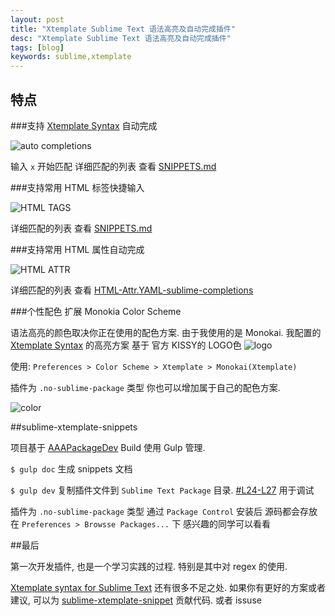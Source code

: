 ```yaml
---
layout: post
title: "Xtemplate Sublime Text 语法高亮及自动完成插件"
desc: "Xtemplate Sublime Text 语法高亮及自动完成插件"
tags: [blog]
keywords: sublime,xtemplate
---
```


## 特点

###支持 [Xtemplate Syntax][5] 自动完成

![auto completions](https://cloud.githubusercontent.com/assets/1292082/4594591/0a629d9c-5091-11e4-8acf-6755f2631f98.gif)

输入 `x` 开始匹配  详细匹配的列表 查看 [SNIPPETS.md][6]

###支持常用 HTML 标签快捷输入

![HTML TAGS](https://cloud.githubusercontent.com/assets/1292082/4593753/20460dd6-5089-11e4-9b76-3c2ca0f379d9.gif)

详细匹配的列表 查看 [SNIPPETS.md][7]

###支持常用 HTML 属性自动完成

![HTML ATTR](https://cloud.githubusercontent.com/assets/1292082/4601450/79ebf5fa-50ff-11e4-99c6-288161b5c986.png)

详细匹配的列表 查看 [HTML-Attr.YAML-sublime-completions](https://github.com/noyobo/sublime-xtemplate-snippets/blob/master/Completions/SHS-HTML-Attr/HTML-Attr.YAML-sublime-completions)

###个性配色 扩展 Monokia Color Scheme

语法高亮的颜色取决你正在使用的配色方案.  由于我使用的是  Monokai.   我配置的 [Xtemplate Syntax][5] 的高亮方案 基于 官方 KISSY的 LOGO色 ![logo](http://gtms01.alicdn.com/tps/i1/T1MVbxFoRcXXchhRni-175-68.png)

使用: `Preferences > Color Scheme > Xtemplate > Monokai(Xtemplate)`

插件为 `.no-sublime-package` 类型 你也可以增加属于自己的配色方案.

![color](https://cloud.githubusercontent.com/assets/1292082/4593827/d07ebdce-5089-11e4-994e-35ca8073cdcd.png)

##sublime-xtemplate-snippets

项目基于 [AAAPackageDev][3] Build 使用 Gulp 管理.

`$ gulp doc` 生成 snippets 文档

`$ gulp dev` 复制插件文件到 `Sublime Text Package` 目录. [#L24-L27](https://github.com/noyobo/sublime-xtemplate-snippets/blob/master/gulpfile.js#L24-L27) 用于调试

插件为 `.no-sublime-package` 类型 通过 `Package Control` 安装后 源码都会存放在 `Preferences > Browsse Packages...` 下 感兴趣的同学可以看看

##最后

第一次开发插件, 也是一个学习实践的过程. 特别是其中对 regex 的使用.

[Xtemplate syntax for Sublime Text][4] 还有很多不足之处. 如果你有更好的方案或者建议, 可以为 [sublime-xtemplate-snippet](https://github.com/noyobo/sublime-xtemplate-snippets) 贡献代码. 或者 issuse

[1]: https://github.com/kissyteam/xtemplate
[3]: https://github.com/SublimeText/AAAPackageDev
[4]: https://sublime.wbond.net/packages/Xtemplate
[5]: https://github.com/kissyteam/xtemplate/blob/master/docs/syntax.md
[6]: https://github.com/noyobo/sublime-xtemplate-snippets/blob/master/SNIPPETS.md#xtemplate
[7]: https://github.com/noyobo/sublime-xtemplate-snippets/blob/master/SNIPPETS.md#html-block
